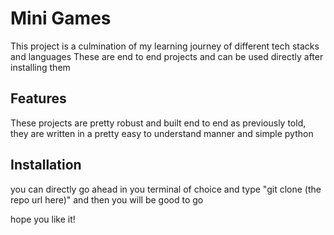 # Mini Games

This project is a culmination of my learning journey of different tech stacks and languages
These are end to end projects and can be used directly after installing them

## Features

These projects are pretty robust and built end to end as previously told, they are written in a pretty easy to understand manner and simple python

## Installation 

you can directly go ahead in you terminal of choice and type "git clone (the repo url here)" and then you will be good to go

hope you like it!

